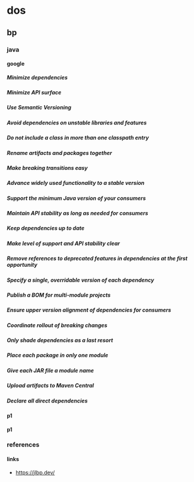 # dos
## bp
### java 
#### google

##### Minimize dependencies 
##### Minimize API surface
##### Use Semantic Versioning
##### Avoid dependencies on unstable libraries and features
##### Do not include a class in more than one classpath entry
##### Rename artifacts and packages together
##### Make breaking transitions easy
##### Advance widely used functionality to a stable version
##### Support the minimum Java version of your consumers
##### Maintain API stability as long as needed for consumers
##### Keep dependencies up to date
##### Make level of support and API stability clear
##### Remove references to deprecated features in dependencies at the first opportunity
##### Specify a single, overridable version of each dependency
##### Publish a BOM for multi-module projects
##### Ensure upper version alignment of dependencies for consumers
##### Coordinate rollout of breaking changes
##### Only shade dependencies as a last resort
##### Place each package in only one module
##### Give each JAR file a module name
##### Upload artifacts to Maven Central
##### Declare all direct dependencies

#### p1
#### p1



### references
#### links
- <https://jlbp.dev/>